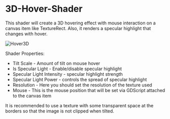 # 3D-Hover-Shader
This shader will create a 3D hovering effect with mouse interaction on a canvas item like TextureRect. Also, it renders a specular highlight that changes with hover.

![Hover3D](https://github.com/user-attachments/assets/8e22a6b9-e204-44ce-97ba-66f7e352bc80)


Shader Properties:
- Tilt Scale - Amount of tilt on mouse hover
- Is Specular Light - Enable/disable specular highlight
- Specular Light Intensity - specular highlight strength
- Specular Light Power - controls the spread of specular highlight
- Resolution - Here you should set the resolution of the texture used
- Mouse - This is the mouse position that will be set via GDScript attached to the canvas item

It is recommended to use a texture with some transparent space at the borders so that the image is not clipped when tilted.
